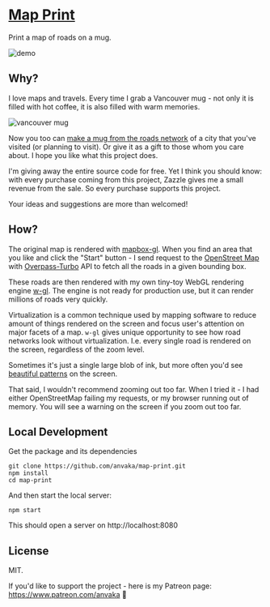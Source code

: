 # [Map Print](https://anvaka.github.io/map-print/)

Print a map of roads on a mug.

![demo](https://i.imgur.com/lXBMVxV.gif)

## Why?

I love maps and travels. Every time I grab a Vancouver mug - not only it is filled with hot coffee,
it is also filled with warm memories. 

![vancouver mug](https://i.imgur.com/XiISjy3.png)

Now you too can [make a mug from the roads network](https://anvaka.github.io/map-print/) of a city that you've visited (or planning to visit).
Or give it as a gift to those whom you care about. I hope you like what this project does.

I'm giving away the entire source code for free. Yet I think you should know: with every purchase 
coming from this project, Zazzle gives me a small revenue from the sale. 
So every purchase supports this project.

Your ideas and suggestions are more than welcomed!

## How?

The original map is rendered with [mapbox-gl](https://github.com/mapbox/mapbox-gl-js). When you find an 
area that you like and click the "Start" button - I send request to the [OpenStreet Map](https://www.openstreetmap.org/)
with [Overpass-Turbo](http://overpass-turbo.eu/) API to fetch all the roads in a given bounding box.

These roads are then rendered with my own tiny-toy WebGL rendering engine [w-gl](https://github.com/anvaka/w-gl).
The engine is not ready for production use, but it can render millions of roads very quickly. 

Virtualization is a common technique used by mapping software to reduce amount of things rendered 
on the screen and focus user's attention on major facets of a map. `w-gl` gives unique opportunity to
see how road networks look without virtualization. I.e. every single road is rendered on the screen, regardless
of the zoom level.

Sometimes it's just a single large blob of ink, but more often you'd see [beautiful patterns](https://twitter.com/anvaka/status/1005527424757448704) on the screen.

That said, I wouldn't recommend zooming out too far. When I tried it - I had either OpenStreetMap failing my requests,
or my browser running out of memory. You will see a warning on the screen if you zoom out too far.

## Local Development

Get the package and its dependencies

```
git clone https://github.com/anvaka/map-print.git
npm install
cd map-print
```

And then start the local server:

```
npm start
```

This should open a server on http://localhost:8080

## License

MIT. 

If you'd like to support the project - here is my Patreon page: https://www.patreon.com/anvaka 🧙
